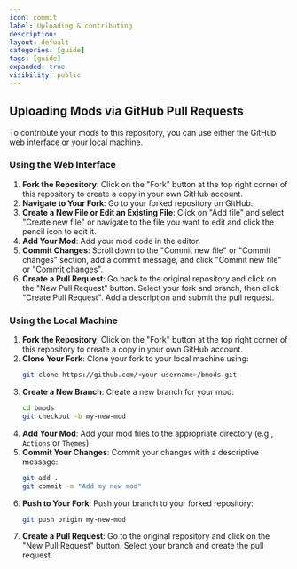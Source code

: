 ```yaml
---
icon: commit
label: Uploading & contributing
description: 
layout: defualt
categories: [guide]
tags: [guide]
expanded: true
visibility: public
---
```

## Uploading Mods via GitHub Pull Requests

To contribute your mods to this repository, you can use either the GitHub web interface or your local machine.

### Using the Web Interface

1. **Fork the Repository**: Click on the "Fork" button at the top right corner of this repository to create a copy in your own GitHub account.
2. **Navigate to Your Fork**: Go to your forked repository on GitHub.
3. **Create a New File or Edit an Existing File**: Click on "Add file" and select "Create new file" or navigate to the file you want to edit and click the pencil icon to edit it.
4. **Add Your Mod**: Add your mod code in the editor.
5. **Commit Changes**: Scroll down to the "Commit new file" or "Commit changes" section, add a commit message, and click "Commit new file" or "Commit changes".
6. **Create a Pull Request**: Go back to the original repository and click on the "New Pull Request" button. Select your fork and branch, then click "Create Pull Request". Add a description and submit the pull request.

### Using the Local Machine

1. **Fork the Repository**: Click on the "Fork" button at the top right corner of this repository to create a copy in your own GitHub account.
2. **Clone Your Fork**: Clone your fork to your local machine using:
   ```bash
   git clone https://github.com/<your-username>/bmods.git
   ```
3. **Create a New Branch**: Create a new branch for your mod:
   ```bash
   cd bmods
   git checkout -b my-new-mod
   ```
4. **Add Your Mod**: Add your mod files to the appropriate directory (e.g., `Actions` or `Themes`).
5. **Commit Your Changes**: Commit your changes with a descriptive message:
   ```bash
   git add .
   git commit -m "Add my new mod"
   ```
6. **Push to Your Fork**: Push your branch to your forked repository:
   ```bash
   git push origin my-new-mod
   ```
7. **Create a Pull Request**: Go to the original repository and click on the "New Pull Request" button. Select your branch and create the pull request.
